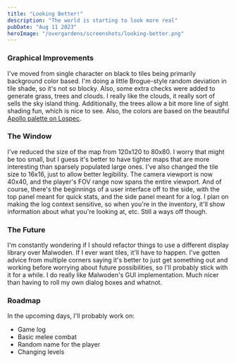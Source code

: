 ```yaml
---
title: "Looking Better!"
description: "The world is starting to look more real"
pubDate: "Aug 11 2023"
heroImage: "/overgardens/screenshots/looking-better.png"
---
```

### Graphical Improvements
I've moved from single character on black to tiles being primarily background color based.  I'm doing a little Brogue-style random deviation in tile shade, so it's not so blocky. Also, some extra checks were added to generate grass, trees and clouds.  I really like the clouds, it really sort of sells the sky island thing.  Additionally, the trees allow a bit more line of sight shading fun, which is nice to see.  Also, the colors are based on the beautiful [Apollo palette on Lospec](https://lospec.com/palette-list/apollo).

### The Window
I've reduced the size of the map from 120x120 to 80x80.  I worry that might be too small, but I guess it's better to have tighter maps that are more interesting than sparsely populated large ones.  I've also changed the tile size to 16x16, just to allow better legibility.  The camera viewport is now 40x40, and the player's FOV range now spans the entire viewport.  And of course, there's the beginnings of a user interface off to the side, with the top panel meant for quick stats, and the side panel meant for a log.  I plan on making the log context sensitive, so when you're in the inventory, it'll show information about what you're looking at, etc. Still a ways off though.

### The Future
I'm constantly wondering if I should refactor things to use a different display library over Malwoden.  If I ever want tiles, it'll have to happen.  I've gotten advice from multiple corners saying it's better to just get something out and working before worrying about future possibilities, so I'll probably stick with it for a while.  I do really like Malwoden's GUI implementation.  Much nicer than having to roll my own dialog boxes and whatnot.

### Roadmap
In the upcoming days, I'll probably work on:
- Game log
- Basic melee combat
- Random name for the player
- Changing levels
